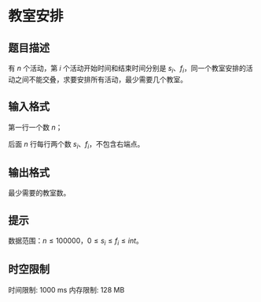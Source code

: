 # 教室安排

## 题目描述

有 $n$ 个活动，第 $i$ 个活动开始时间和结束时间分别是 $s_i$、$f_i$，同一个教室安排的活动之间不能交叠，求要安排所有活动，最少需要几个教室。

## 输入格式

第一行一个数 $n$；

后面 $n$ 行每行两个数 $s_i$、$f_i$，不包含右端点。

## 输出格式

最少需要的教室数。

## 提示

数据范围：$n\le 100000$，$0\le s_i\le f_i\le int$。

## 时空限制

时间限制: 1000 ms
内存限制: 128 MB
